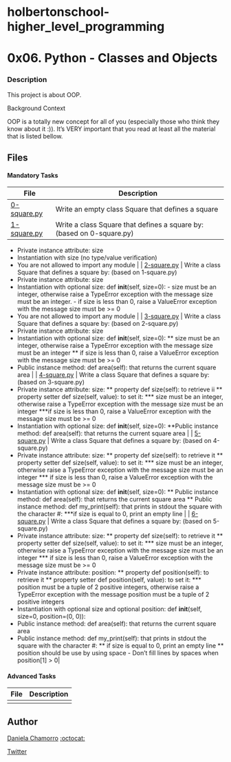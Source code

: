 # holbertonschool-higher_level_programming

# 0x06. Python - Classes and Objects
### Description
This project is about OOP.

Background Context

OOP is a totally new concept for all of you (especially those who think they know about it :)). It’s VERY important that you read at least all the material that is listed bellow. 


## Files
#### Mandatory Tasks

| File | Description |
| ------ | ------ |
| [0-square.py](0-square.py) | Write an empty class Square that defines a square |
| [1-square.py](1-square.py) | Write a class Square that defines a square by: (based on 0-square.py)
 * Private instance attribute: size
 * Instantiation with size (no type/value verification)
 * You are not allowed to import any module
 |
| [2-square.py](2-square.py) | Write a class Square that defines a square by: (based on 1-square.py)
 * Private instance attribute: size
 * Instantiation with optional size: def __init__(self, size=0): - size must be an integer, otherwise raise a TypeError exception with the message size must be an integer. - if size is less than 0, raise a ValueError exception with the message size must be >= 0
 * You are not allowed to import any module |
| [3-square.py](3-square.py) | Write a class Square that defines a square by: (based on 2-square.py)
 * Private instance attribute: size
 * Instantiation with optional size: def __init__(self, size=0):
 ** size must be an integer, otherwise raise a TypeError exception with the message size must be an integer
 ** if size is less than 0, raise a ValueError exception with the message size must be >= 0
 * Public instance method: def area(self): that returns the current square area |
| [4-square.py](4-square.py) | Write a class Square that defines a square by: (based on 3-square.py)
* Private instance attribute: size:
** property def size(self): to retrieve ii
** property setter def size(self, value): to set it:
 *** size must be an integer, otherwise raise a TypeError exception with the message size must be an integer
 ***if size is less than 0, raise a ValueError exception with the message size must be >= 0
* Instantiation with optional size: def __init__(self, size=0):
**Public instance method: def area(self): that returns the current square area |
| [5-square.py](5-square.py) | Write a class Square that defines a square by: (based on 4-square.py)
* Private instance attribute: size:
** property def size(self): to retrieve it
** property setter def size(self, value): to set it:
*** size must be an integer, otherwise raise a TypeError exception with the message size must be an integer
*** if size is less than 0, raise a ValueError exception with the message size must be >= 0
* Instantiation with optional size: def __init__(self, size=0):
** Public instance method: def area(self): that returns the current square area
** Public instance method: def my_print(self): that prints in stdout the square with the character #: 
***if size is equal to 0, print an empty line |
| [6-square.py](6-square.py) | Write a class Square that defines a square by: (based on 5-square.py)
* Private instance attribute: size:
** property def size(self): to retrieve it
** property setter def size(self, value): to set it:
*** size must be an integer, otherwise raise a TypeError exception with the message size must be an integer
*** if size is less than 0, raise a ValueError exception with the message size must be >= 0
* Private instance attribute: position:
** property def position(self): to retrieve it
** property setter def position(self, value): to set it:
*** position must be a tuple of 2 positive integers, otherwise raise a TypeError exception with the message position must be a tuple of 2 positive integers
* Instantiation with optional size and optional position: def __init__(self, size=0, position=(0, 0)):
* Public instance method: def area(self): that returns the current square area
* Public instance method: def my_print(self): that prints in stdout the square with the character #:
** if size is equal to 0, print an empty line
** position should be use by using space - Don’t fill lines by spaces when position[1] > 0|

#### Advanced Tasks
| File | Description |
| ------ | ------ |
| []() |  |

## Author

[Daniela Chamorro](https://www.linkedin.com/in/daniela-alexandra-chamorro-guerrero-666805a1/) [:octocat:](https://github.com/dalexach)

[Twitter](https://twitter.com/dalexach)
